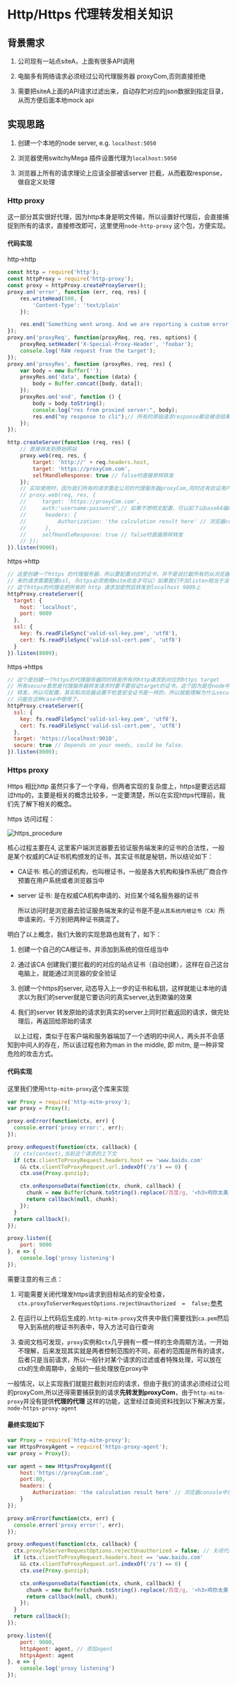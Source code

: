 # Http/Https 代理转发相关知识

## 背景需求

1. 公司现有一站点siteA，上面有很多API调用

2. 电脑多有网络请求必须经过公司代理服务器 proxyCom,否则直接拒绝

3. 需要把siteA上面的API请求过滤出来，自动存贮对应的json数据到指定目录，从而方便后面本地mock api  
   

## 实现思路

1. 创建一个本地的node server, e.g. `localhost:5050`

2. 浏览器使用switchyMega 插件设置代理为`localhost:5050`

3. 浏览器上所有的请求理论上应该全部被该server 拦截，从而截取response，做自定义处理

### Http proxy

这一部分其实很好代理，因为http本身是明文传输，所以设置好代理后，会直接捕捉到所有的请求，直接修改即可，这里使用`node-http-proxy` 这个包，方便实现。

#### 代码实现

http->http

```javascript
const http = require('http');
const httpProxy = require('http-proxy');
const proxy = httpProxy.createProxyServer(); 
proxy.on('error', function (err, req, res) {
    res.writeHead(500, {
        'Content-Type': 'text/plain'
    });

    res.end('Something went wrong. And we are reporting a custom error message.');
});
proxy.on('proxyReq', function(proxyReq, req, res, options) {
    proxyReq.setHeader('X-Special-Proxy-Header', 'foobar');
    console.log('RAW request from the target');
});
proxy.on('proxyRes', function (proxyRes, req, res) {
    var body = new Buffer('');
    proxyRes.on('data', function (data) {
        body = Buffer.concat([body, data]);
    });
    proxyRes.on('end', function () {
        body = body.toString();
        console.log("res from proxied server:", body);
        res.end("my response to cli");// 所有的原始请求response都会被该结果重写
    });
});

http.createServer(function (req, res) {
    // 直接转发到原始网站
    proxy.web(req, res, {
        target: 'http://' + req.headers.host,
        target: 'https://proxyCom.com',
        selfHandleResponse: true // false时直接原样转发
    });
    // 实际使用时，因为我们所有的请求要走公司的代理服务器proxyCom,同时还有验证用户，所以设置如下
    // proxy.web(req, res, {
    //     target: 'https://proxyCom.com',
    //     auth:'username:password',// 如果不想明文配置，可以如下以base64编码配置在headers中
    //      headers: {
    //          Authorization: 'the calculation result here' // 浏览器console中使用btoa('username:password')
    //      },
    //     selfHandleResponse: true // false时直接原样转发
    // });
}).listen(9000);

```

https->http

```javascript
// 这里创建一个https 的代理服务器，所以要配置对应的证书，并不是说拦截所有的从浏览器
// 来的请求需要配置ssl,（https必须使用mitm攻击才可以）如果我们不加listen相当于没有创建这个代理的server
// 这个https的代理会把所有的 http 请求加密然后转发到localhost 9009上
httpProxy.createServer({
  target: {
    host: 'localhost',
    port: 9009
  },
  ssl: {
    key: fs.readFileSync('valid-ssl-key.pem', 'utf8'),
    cert: fs.readFileSync('valid-ssl-cert.pem', 'utf8')
  }
}).listen(8009);
```

https->https

```javascript
// 这个是创建一个https的代理服务器同时转发所有的http请求到对应的https target
// 所有secure意思是代理服务器转发请求时要不要验证target的证书，这个因为是在node中
// 转发，所以可配置，其实和浏览器设置不检查安全证书是一样的，所以就能理解为什么secure
// 只能在这种case中使用了。 
httpProxy.createServer({
  ssl: {
    key: fs.readFileSync('valid-ssl-key.pem', 'utf8'),
    cert: fs.readFileSync('valid-ssl-cert.pem', 'utf8')
  },
  target: 'https://localhost:9010',
  secure: true // Depends on your needs, could be false.
}).listen(8000);
```

### Https proxy

Https 相比http 虽然只多了一个字母，但两者实现的复杂度上，https是要远远超过http的，主要是相关的概念比较多，一定要清楚，所以在实现https代理前，我们先了解下相关的概念。

https 访问过程：

![https_procedure](../../resource/https_procedure.png) 

核心过程主要在4, 这里客户端浏览器要去验证服务端发来的证书的合法性，一般是某个权威的CA证书机构颁发的证书，其实证书就是秘钥，所以结论如下：

- CA证书: 核心的颁证机构，也叫根证书，一般是各大机构和操作系统厂商合作预置在用户系统或者浏览器当中

- server 证书: 是在权威CA机构申请的、对应某个域名服务器的证书
  
  所以访问时是浏览器去验证服务端发来的证书是不是`从其系统内根证书（CA）`所申请来的，千万别把两种证书搞混了。

明白了以上概念，我们大致的实现思路也就有了，如下：

1. 创建一个自己的CA根证书，并添加到系统的信任组当中

2. 通过该CA 创建我们要拦截的的对应的站点证书（自动创建），这样在自己这台电脑上，就能通过浏览器的安全验证

3. 创建一个https的server, 动态导入上一步的证书和私钥，这样就能让本地的请求以为我们的server就是它要访问的真实server,达到欺骗的效果

4. 我们的server 转发原始的请求到真实的server上同时拦截返回的请求，做完处理后，再返回给原始的请求

    以上过程，类似于在客户端和服务器端加了一个透明的中间人，两头并不会感知到中间人的存在，所以该过程也称为man in the middle, 即 mitm, 是一种非常危险的攻击方式。

#### 代码实现

这里我们使用`http-mitm-proxy`这个库来实现

```javascript
var Proxy = require('http-mitm-proxy');
var proxy = Proxy();

proxy.onError(function(ctx, err) {
  console.error('proxy error:', err);
});

proxy.onRequest(function(ctx, callback) {
  // ctx(context),当前这个请求的上下文
  if (ctx.clientToProxyRequest.headers.host == 'www.baidu.com'
    && ctx.clientToProxyRequest.url.indexOf('/s') == 0) {
    ctx.use(Proxy.gunzip);

    ctx.onResponseData(function(ctx, chunk, callback) {
      chunk = new Buffer(chunk.toString().replace(/百度/g, '<h3>鸡你太美!</h3>'));//这样会把百度搜索结果中的所以‘百度’字符替换成目标字符，可以自定义我们的其他处理
      return callback(null, chunk);
    });
  }
  return callback();
});

proxy.listen({
	port: 9000
}, e => {
	console.log('proxy listening')
});
```

需要注意的有三点：

1. 可能需要关闭代理发https请求到目标站点的安全检查，`ctx.proxyToServerRequestOptions.rejectUnauthorized  =  false;`[参考](https://github.com/joeferner/node-http-mitm-proxy/issues/60)

2. 在运行以上代码后生成的`.http-mitm-proxy`文件夹中我们需要找到`ca.pem`然后导入到系统的根证书列表中，导入方法可自行查询

3. 查阅文档可发现，`proxy`实例和`ctx`几乎拥有一模一样的生命周期方法，一开始不理解，后来发现其实就是两者控制范围的不同，前者的范围是所有的请求，后者只是当前请求，所以一般针对某个请求的过滤或者特殊处理，可以放在ctx的生命周期中，全局的一些处理放在proxy中

一般情况，以上实现我们就能拦截到对应的请求，但由于我们的请求必须经过公司的proxyCom,所以还得需要捕获到的请求**先转发到proxyCom**，由于`http-mitm-proxy`并没有提供**代理的代理** 这样的功能，这里经过查阅资料找到以下解决方案，`node-https-proxy-agent`

#### 最终实现如下

```javascript
var Proxy = require('http-mitm-proxy');
var HttpsProxyAgent = require('https-proxy-agent');
var proxy = Proxy();

var agent = new HttpsProxyAgent({
    host:'https://proxyCom.com',
    port:80,
    headers: {
        Authorization: 'the calculation result here' // 浏览器console中使用btoa('username:password')
    }
});

proxy.onError(function(ctx, err) {
  console.error('proxy error:', err);
});

proxy.onRequest(function(ctx, callback) {
  ctx.proxyToServerRequestOptions.rejectUnauthorized = false; // 关闭代理发https请求到目标站点的安全检查
  if (ctx.clientToProxyRequest.headers.host == 'www.baidu.com'
    && ctx.clientToProxyRequest.url.indexOf('/s') == 0) {
    ctx.use(Proxy.gunzip);

    ctx.onResponseData(function(ctx, chunk, callback) {
      chunk = new Buffer(chunk.toString().replace(/百度/g, '<h3>鸡你太美!</h3>'));
      return callback(null, chunk);
    });
  }
  return callback();
});

proxy.listen({
	port: 9000,
	httpAgent: agent, // 添加agent
	httpsAgent: agent
}, e => {
	console.log('proxy listening')
});
```












